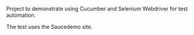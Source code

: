 Project to demonstrate using Cucumber and Selenium Webdriver for test automation.

The test uses the Saucedemo site.
